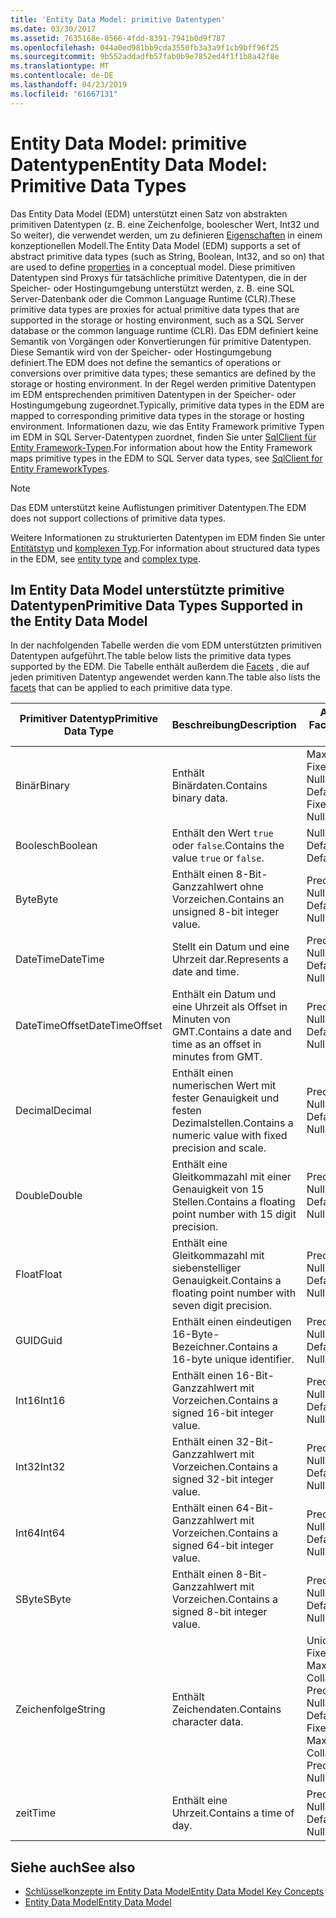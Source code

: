 ```yaml
---
title: 'Entity Data Model: primitive Datentypen'
ms.date: 03/30/2017
ms.assetid: 7635168e-0566-4fdd-8391-7941b0d9f787
ms.openlocfilehash: 044a0ed981bb9cda3550fb3a3a9f1cb9bff96f25
ms.sourcegitcommit: 9b552addadfb57fab0b9e7852ed4f1f1b8a42f8e
ms.translationtype: MT
ms.contentlocale: de-DE
ms.lasthandoff: 04/23/2019
ms.locfileid: "61667131"
---
```

# <a name="entity-data-model-primitive-data-types"></a><span data-ttu-id="4ca61-102">Entity Data Model: primitive Datentypen</span><span class="sxs-lookup"><span data-stu-id="4ca61-102">Entity Data Model: Primitive Data Types</span></span>
<span data-ttu-id="4ca61-103">Das Entity Data Model (EDM) unterstützt einen Satz von abstrakten primitiven Datentypen (z. B. eine Zeichenfolge, boolescher Wert, Int32 und So weiter), die verwendet werden, um zu definieren [Eigenschaften](../../../../docs/framework/data/adonet/property.md) in einem konzeptionellen Modell.</span><span class="sxs-lookup"><span data-stu-id="4ca61-103">The Entity Data Model (EDM) supports a set of abstract primitive data types (such as String, Boolean, Int32, and so on) that are used to define [properties](../../../../docs/framework/data/adonet/property.md) in a conceptual model.</span></span> <span data-ttu-id="4ca61-104">Diese primitiven Datentypen sind Proxys für tatsächliche primitive Datentypen, die in der Speicher- oder Hostingumgebung unterstützt werden, z. B. eine SQL Server-Datenbank oder die Common Language Runtime (CLR).</span><span class="sxs-lookup"><span data-stu-id="4ca61-104">These primitive data types are proxies for actual primitive data types that are supported in the storage or hosting environment, such as a SQL Server database or the common language runtime (CLR).</span></span> <span data-ttu-id="4ca61-105">Das EDM definiert keine Semantik von Vorgängen oder Konvertierungen für primitive Datentypen. Diese Semantik wird von der Speicher- oder Hostingumgebung definiert.</span><span class="sxs-lookup"><span data-stu-id="4ca61-105">The EDM does not define the semantics of operations or conversions over primitive data types; these semantics are defined by the storage or hosting environment.</span></span> <span data-ttu-id="4ca61-106">In der Regel werden primitive Datentypen im EDM entsprechenden primitiven Datentypen in der Speicher- oder Hostingumgebung zugeordnet.</span><span class="sxs-lookup"><span data-stu-id="4ca61-106">Typically, primitive data types in the EDM are mapped to corresponding primitive data types in the storage or hosting environment.</span></span> <span data-ttu-id="4ca61-107">Informationen dazu, wie das Entity Framework primitive Typen im EDM in SQL Server-Datentypen zuordnet, finden Sie unter [SqlClient für Entity Framework-Typen](../../../../docs/framework/data/adonet/ef/sqlclient-for-ef-types.md).</span><span class="sxs-lookup"><span data-stu-id="4ca61-107">For information about how the Entity Framework maps primitive types in the EDM to SQL Server data types, see [SqlClient for Entity FrameworkTypes](../../../../docs/framework/data/adonet/ef/sqlclient-for-ef-types.md).</span></span>  
  
> [!NOTE]
>  <span data-ttu-id="4ca61-108">Das EDM unterstützt keine Auflistungen primitiver Datentypen.</span><span class="sxs-lookup"><span data-stu-id="4ca61-108">The EDM does not support collections of primitive data types.</span></span>  
  
 <span data-ttu-id="4ca61-109">Weitere Informationen zu strukturierten Datentypen im EDM finden Sie unter [Entitätstyp](../../../../docs/framework/data/adonet/entity-type.md) und [komplexen Typ](../../../../docs/framework/data/adonet/complex-type.md).</span><span class="sxs-lookup"><span data-stu-id="4ca61-109">For information about structured data types in the EDM, see [entity type](../../../../docs/framework/data/adonet/entity-type.md) and [complex type](../../../../docs/framework/data/adonet/complex-type.md).</span></span>  
  
## <a name="primitive-data-types-supported-in-the-entity-data-model"></a><span data-ttu-id="4ca61-110">Im Entity Data Model unterstützte primitive Datentypen</span><span class="sxs-lookup"><span data-stu-id="4ca61-110">Primitive Data Types Supported in the Entity Data Model</span></span>  
 <span data-ttu-id="4ca61-111">In der nachfolgenden Tabelle werden die vom EDM unterstützten primitiven Datentypen aufgeführt.</span><span class="sxs-lookup"><span data-stu-id="4ca61-111">The table below lists the primitive data types supported by the EDM.</span></span> <span data-ttu-id="4ca61-112">Die Tabelle enthält außerdem die [Facets](../../../../docs/framework/data/adonet/facet.md) , die auf jeden primitiven Datentyp angewendet werden kann.</span><span class="sxs-lookup"><span data-stu-id="4ca61-112">The table also lists the [facets](../../../../docs/framework/data/adonet/facet.md) that can be applied to each primitive data type.</span></span>  
  
|<span data-ttu-id="4ca61-113">Primitiver Datentyp</span><span class="sxs-lookup"><span data-stu-id="4ca61-113">Primitive Data Type</span></span>|<span data-ttu-id="4ca61-114">Beschreibung</span><span class="sxs-lookup"><span data-stu-id="4ca61-114">Description</span></span>|<span data-ttu-id="4ca61-115">Anwendbare Facets</span><span class="sxs-lookup"><span data-stu-id="4ca61-115">Applicable Facets</span></span>|  
|-------------------------|-----------------|-----------------------|  
|<span data-ttu-id="4ca61-116">Binär</span><span class="sxs-lookup"><span data-stu-id="4ca61-116">Binary</span></span>|<span data-ttu-id="4ca61-117">Enthält Binärdaten.</span><span class="sxs-lookup"><span data-stu-id="4ca61-117">Contains binary data.</span></span>|<span data-ttu-id="4ca61-118">MaxLength, FixedLength, Nullable, Default</span><span class="sxs-lookup"><span data-stu-id="4ca61-118">MaxLength, FixedLength, Nullable, Default</span></span>|  
|<span data-ttu-id="4ca61-119">Boolesch</span><span class="sxs-lookup"><span data-stu-id="4ca61-119">Boolean</span></span>|<span data-ttu-id="4ca61-120">Enthält den Wert `true` oder `false`.</span><span class="sxs-lookup"><span data-stu-id="4ca61-120">Contains the value `true` or `false`.</span></span>|<span data-ttu-id="4ca61-121">Nullable, Default</span><span class="sxs-lookup"><span data-stu-id="4ca61-121">Nullable, Default</span></span>|  
|<span data-ttu-id="4ca61-122">Byte</span><span class="sxs-lookup"><span data-stu-id="4ca61-122">Byte</span></span>|<span data-ttu-id="4ca61-123">Enthält einen 8-Bit-Ganzzahlwert ohne Vorzeichen.</span><span class="sxs-lookup"><span data-stu-id="4ca61-123">Contains an unsigned 8-bit integer value.</span></span>|<span data-ttu-id="4ca61-124">Precision, Nullable, Default</span><span class="sxs-lookup"><span data-stu-id="4ca61-124">Precision, Nullable, Default</span></span>|  
|<span data-ttu-id="4ca61-125">DateTime</span><span class="sxs-lookup"><span data-stu-id="4ca61-125">DateTime</span></span>|<span data-ttu-id="4ca61-126">Stellt ein Datum und eine Uhrzeit dar.</span><span class="sxs-lookup"><span data-stu-id="4ca61-126">Represents a date and time.</span></span>|<span data-ttu-id="4ca61-127">Precision, Nullable, Default</span><span class="sxs-lookup"><span data-stu-id="4ca61-127">Precision, Nullable, Default</span></span>|  
|<span data-ttu-id="4ca61-128">DateTimeOffset</span><span class="sxs-lookup"><span data-stu-id="4ca61-128">DateTimeOffset</span></span>|<span data-ttu-id="4ca61-129">Enthält ein Datum und eine Uhrzeit als Offset in Minuten von GMT.</span><span class="sxs-lookup"><span data-stu-id="4ca61-129">Contains a date and time as an offset in minutes from GMT.</span></span>|<span data-ttu-id="4ca61-130">Precision, Nullable, Default</span><span class="sxs-lookup"><span data-stu-id="4ca61-130">Precision, Nullable, Default</span></span>|  
|<span data-ttu-id="4ca61-131">Decimal</span><span class="sxs-lookup"><span data-stu-id="4ca61-131">Decimal</span></span>|<span data-ttu-id="4ca61-132">Enthält einen numerischen Wert mit fester Genauigkeit und festen Dezimalstellen.</span><span class="sxs-lookup"><span data-stu-id="4ca61-132">Contains a numeric value with fixed precision and scale.</span></span>|<span data-ttu-id="4ca61-133">Precision, Nullable, Default</span><span class="sxs-lookup"><span data-stu-id="4ca61-133">Precision, Nullable, Default</span></span>|  
|<span data-ttu-id="4ca61-134">Double</span><span class="sxs-lookup"><span data-stu-id="4ca61-134">Double</span></span>|<span data-ttu-id="4ca61-135">Enthält eine Gleitkommazahl mit einer Genauigkeit von 15 Stellen.</span><span class="sxs-lookup"><span data-stu-id="4ca61-135">Contains a floating point number with 15 digit precision.</span></span>|<span data-ttu-id="4ca61-136">Precision, Nullable, Default</span><span class="sxs-lookup"><span data-stu-id="4ca61-136">Precision, Nullable, Default</span></span>|  
|<span data-ttu-id="4ca61-137">Float</span><span class="sxs-lookup"><span data-stu-id="4ca61-137">Float</span></span>|<span data-ttu-id="4ca61-138">Enthält eine Gleitkommazahl mit siebenstelliger Genauigkeit.</span><span class="sxs-lookup"><span data-stu-id="4ca61-138">Contains a floating point number with seven digit precision.</span></span>|<span data-ttu-id="4ca61-139">Precision, Nullable, Default</span><span class="sxs-lookup"><span data-stu-id="4ca61-139">Precision, Nullable, Default</span></span>|  
|<span data-ttu-id="4ca61-140">GUID</span><span class="sxs-lookup"><span data-stu-id="4ca61-140">Guid</span></span>|<span data-ttu-id="4ca61-141">Enthält einen eindeutigen 16-Byte-Bezeichner.</span><span class="sxs-lookup"><span data-stu-id="4ca61-141">Contains a 16-byte unique identifier.</span></span>|<span data-ttu-id="4ca61-142">Precision, Nullable, Default</span><span class="sxs-lookup"><span data-stu-id="4ca61-142">Precision, Nullable, Default</span></span>|  
|<span data-ttu-id="4ca61-143">Int16</span><span class="sxs-lookup"><span data-stu-id="4ca61-143">Int16</span></span>|<span data-ttu-id="4ca61-144">Enthält einen 16-Bit-Ganzzahlwert mit Vorzeichen.</span><span class="sxs-lookup"><span data-stu-id="4ca61-144">Contains a signed 16-bit integer value.</span></span>|<span data-ttu-id="4ca61-145">Precision, Nullable, Default</span><span class="sxs-lookup"><span data-stu-id="4ca61-145">Precision, Nullable, Default</span></span>|  
|<span data-ttu-id="4ca61-146">Int32</span><span class="sxs-lookup"><span data-stu-id="4ca61-146">Int32</span></span>|<span data-ttu-id="4ca61-147">Enthält einen 32-Bit-Ganzzahlwert mit Vorzeichen.</span><span class="sxs-lookup"><span data-stu-id="4ca61-147">Contains a signed 32-bit integer value.</span></span>|<span data-ttu-id="4ca61-148">Precision, Nullable, Default</span><span class="sxs-lookup"><span data-stu-id="4ca61-148">Precision, Nullable, Default</span></span>|  
|<span data-ttu-id="4ca61-149">Int64</span><span class="sxs-lookup"><span data-stu-id="4ca61-149">Int64</span></span>|<span data-ttu-id="4ca61-150">Enthält einen 64-Bit-Ganzzahlwert mit Vorzeichen.</span><span class="sxs-lookup"><span data-stu-id="4ca61-150">Contains a signed 64-bit integer value.</span></span>|<span data-ttu-id="4ca61-151">Precision, Nullable, Default</span><span class="sxs-lookup"><span data-stu-id="4ca61-151">Precision, Nullable, Default</span></span>|  
|<span data-ttu-id="4ca61-152">SByte</span><span class="sxs-lookup"><span data-stu-id="4ca61-152">SByte</span></span>|<span data-ttu-id="4ca61-153">Enthält einen 8-Bit-Ganzzahlwert mit Vorzeichen.</span><span class="sxs-lookup"><span data-stu-id="4ca61-153">Contains a signed 8-bit integer value.</span></span>|<span data-ttu-id="4ca61-154">Precision, Nullable, Default</span><span class="sxs-lookup"><span data-stu-id="4ca61-154">Precision, Nullable, Default</span></span>|  
|<span data-ttu-id="4ca61-155">Zeichenfolge</span><span class="sxs-lookup"><span data-stu-id="4ca61-155">String</span></span>|<span data-ttu-id="4ca61-156">Enthält Zeichendaten.</span><span class="sxs-lookup"><span data-stu-id="4ca61-156">Contains character data.</span></span>|<span data-ttu-id="4ca61-157">Unicode, FixedLength, MaxLength, Collation, Precision, Nullable, Default</span><span class="sxs-lookup"><span data-stu-id="4ca61-157">Unicode, FixedLength, MaxLength, Collation, Precision, Nullable, Default</span></span>|  
|<span data-ttu-id="4ca61-158">zeit</span><span class="sxs-lookup"><span data-stu-id="4ca61-158">Time</span></span>|<span data-ttu-id="4ca61-159">Enthält eine Uhrzeit.</span><span class="sxs-lookup"><span data-stu-id="4ca61-159">Contains a time of day.</span></span>|<span data-ttu-id="4ca61-160">Precision, Nullable, Default</span><span class="sxs-lookup"><span data-stu-id="4ca61-160">Precision, Nullable, Default</span></span>|  
  
## <a name="see-also"></a><span data-ttu-id="4ca61-161">Siehe auch</span><span class="sxs-lookup"><span data-stu-id="4ca61-161">See also</span></span>

- [<span data-ttu-id="4ca61-162">Schlüsselkonzepte im Entity Data Model</span><span class="sxs-lookup"><span data-stu-id="4ca61-162">Entity Data Model Key Concepts</span></span>](../../../../docs/framework/data/adonet/entity-data-model-key-concepts.md)
- [<span data-ttu-id="4ca61-163">Entity Data Model</span><span class="sxs-lookup"><span data-stu-id="4ca61-163">Entity Data Model</span></span>](../../../../docs/framework/data/adonet/entity-data-model.md)
